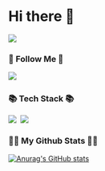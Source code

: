 <h1 align="left">Hi there 👋</h1> 

<p align="left">
  <a href="https://hits.seeyoufarm.com"><img src="https://hits.seeyoufarm.com/api/count/incr/badge.svg?url=https%3A%2F%2Fgithub.com%2Fhyeinisfree&count_bg=%2341B883&title_bg=%23CDC2C2&icon=github.svg&icon_color=%23E7E7E7&title=hits&edge_flat=false"/></a>
</p>

<h3 align="left">🌈 Follow Me 🌈</h3>
<p align="left">
  <a href="https://www.instagram.com/control_record/?hl=ko"><img src="https://img.shields.io/badge/Instagram-E4405F?style=flat-square&logo=Instagram&logoColor=white&link=https://www.instagram.com/control_record/?hl=ko"/></a>&nbsp
</p> 

<h3 align="left">📚 Tech Stack 📚</h3>
<p align="left">
  <img src="https://img.shields.io/badge/C++-00599C?style=flat-square&logo=C%2B%2B&logoColor=white"/></a>&nbsp 
  <img src="https://img.shields.io/badge/Python-3766AB?style=flat-square&logo=Python&logoColor=white"/></a>&nbsp 
</p> 
<h3 align="left">👩‍💻 My Github Stats 👩‍💻</h3>
<p align="left">
  
[![Anurag's GitHub stats](https://github-readme-stats.vercel.app/api?username=hyeinisfree&hide_title=true&show_icons=true&include_all_commits=true&disable_animations=true&theme=vue)](https://github.com/anuraghazra/github-readme-stats)
</p>
